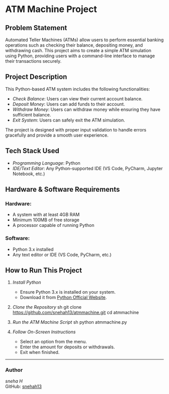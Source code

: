 # ATM Machine Project

## Problem Statement
Automated Teller Machines (ATMs) allow users to perform essential banking operations such as checking their balance, depositing money, and withdrawing cash. This project aims to create a simple ATM simulation using Python, providing users with a command-line interface to manage their transactions securely.

## Project Description
This Python-based ATM system includes the following functionalities:
- *Check Balance*: Users can view their current account balance.
- *Deposit Money*: Users can add funds to their account.
- *Withdraw Money*: Users can withdraw money while ensuring they have sufficient balance.
- *Exit System*: Users can safely exit the ATM simulation.

The project is designed with proper input validation to handle errors gracefully and provide a smooth user experience.

## Tech Stack Used
- *Programming Language*: Python
- *IDE/Text Editor*: Any Python-supported IDE (VS Code, PyCharm, Jupyter Notebook, etc.)

## Hardware & Software Requirements
### Hardware:
- A system with at least 4GB RAM
- Minimum 100MB of free storage
- A processor capable of running Python

### Software:
- Python 3.x installed
- Any text editor or IDE (VS Code, PyCharm, etc.)

## How to Run This Project

1. *Install Python*
   - Ensure Python 3.x is installed on your system.
   - Download it from [Python Official Website](https://www.python.org/).

2. *Clone the Repository*
   sh
   git clone https://github.com/snehah13/atmmachine.git
   cd atmmachine
   

3. *Run the ATM Machine Script*
   sh
   python atmmachine.py
   

4. *Follow On-Screen Instructions*
   - Select an option from the menu.
   - Enter the amount for deposits or withdrawals.
   - Exit when finished.

---
### Author
*sneha H*  
GitHub: [snehah13](https://github.com/snehah13)
